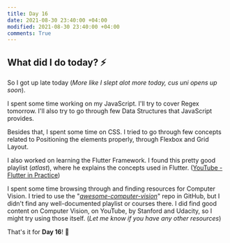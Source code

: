```yaml
---
title: Day 16
date: 2021-08-30 23:40:00 +04:00
modified: 2021-08-30 23:40:00 +04:00
comments: True
---
```


## What did I do today? ⚡️

So I got up late today (*More like I slept alot more today, cus uni opens up soon*).

I spent some time working on my JavaScript. I'll try to cover Regex tomorrow. I'll also try to go through few Data Structures that JavaScript provides.

Besides that, I spent some time on CSS. I tried to go through few concepts related to Positioning the elements properly, through Flexbox and Grid Layout. 

I also worked on learning the Flutter Framework. I found this pretty good playlist (*atlast*), where he explains the concepts used in Flutter. ([YouTube - Flutter in Practice](https://www.youtube.com/watch?v=MbUey9oquuU&list=PLhXZp00uXBk5TSY6YOdmpzp1yG3QbFvrN&index=1))

I spent some time browsing through and finding resources for Computer Vision. I tried to use the "[*awesome-computer-vision*](https://github.com/jbhuang0604/awesome-computer-vision)" repo in GitHub, but I didn't find any well-documented playlist or courses there. I did find good content on Computer Vision, on YouTube, by Stanford and Udacity, so I might try using those itself. (*Let me know if you have any other resources*)

That's it for **Day 16**! 🚀